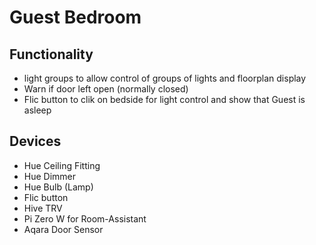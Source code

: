 # Guest Bedroom

## Functionality
* light groups to allow control of groups of lights and floorplan display
* Warn if door left open (normally closed)
* Flic button to clik on bedside for light control and show that Guest is asleep

## Devices
* Hue Ceiling Fitting
* Hue Dimmer
* Hue Bulb (Lamp)
* Flic button
* Hive TRV
* Pi Zero W for Room-Assistant
* Aqara Door Sensor
